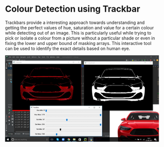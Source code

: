 # Colour Detection using Trackbar

Trackbars provide a interesting approach towards understanding and getting the perfect values of hue, saturation and value for a certain colour while detecting out of an image. This is particularly useful while trying to pick or isolate a colour from a picture without a particular shade or even in fixing the lower and upper bound of masking arrays. This interactive tool can be used to identify the exact details based on human eye.

![image](resource/p1.png)
